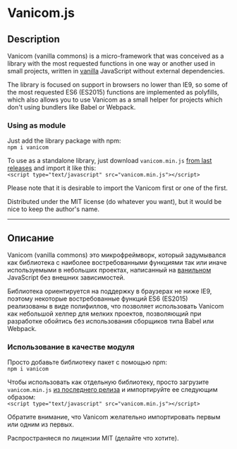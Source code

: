 # Vanicom.js
## Description

Vanicom (vanilla commons) is a micro-framework that was conceived as a library
with the most requested functions in one way or another used in small projects,
written in [vanilla](http://vanilla-js.com/) JavaScript without external dependencies.

The library is focused on support in browsers no lower than IE9, so some of the
most requested ES6 (ES2015) functions are implemented as polyfills, which also
allows you to use Vanicom as a small helper for projects which don't using bundlers
like Babel or Webpack.

### Using as module
Just add the library package with npm: \
`npm i vanicom`

To use as a standalone library, just download `vanicom.min.js`
[from last releases](https://github.com/Psychosynthesis/Vanicom/releases) and import it like this: \
 `<script type="text/javascript" src="vanicom.min.js"></script>`

Please note that it is desirable to import the Vanicom first or one of the first.

Distributed under the MIT license (do whatever you want), but it would be nice to keep the author's name.

-----------------------------------------------------------------------------------

## Описание

Vanicom (vanilla commons) это микрофреймворк, который задумывался как библиотека с
наиболее востребованными функциями так или иначе используемыми в небольших проектах,
написанный на [ванильном](http://vanilla-js.com/) JavaScript без внешних зависимостей.

Библиотека ориентируется на поддержку в браузерах не ниже IE9, поэтому некоторые
востребованные функций ES6 (ES2015) реализованы в виде полифиллов, что позволяет использовать
Vanicom как небольшой хелпер для мелких проектов, позволяющий при разработке обойтись без
использования сборщиков типа Babel или Webpack.

### Использование в качестве модуля
Просто добавьте библиотеку пакет с помощью npm: \
`npm i vanicom`

Чтобы использовать как отдельную библиотеку, просто загрузите `vanicom.min.js`
[из последнего релиза](https://github.com/Psychosynthesis/Vanicom/releases) и импортируйте ее следующим образом: \
  `<script type="text/javascript" src="vanicom.min.js"></script>`

Обратите внимание, что Vanicom желательно импортировать первым или одним из первых.

Распространяеся по лицензии MIT (делайте что хотите).
